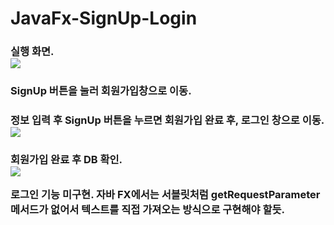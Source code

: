 # JavaFx-SignUp-Login

<h3>실행 화면.<br>
<img src="https://user-images.githubusercontent.com/60742556/75456444-e2face00-59bd-11ea-8e31-c237f32d6477.PNG"><br>

<h3>SignUp 버튼을 눌러 회원가입창으로 이동.<br>
<h3>정보 입력 후 SignUp 버튼을 누르면 회원가입 완료 후, 로그인 창으로 이동.<br>
<img src="https://user-images.githubusercontent.com/60742556/75456448-e42bfb00-59bd-11ea-9764-10bda42c2a92.PNG"><br>

<h3>회원가입 완료 후 DB 확인.<br>
<img src="https://user-images.githubusercontent.com/60742556/75456452-e4c49180-59bd-11ea-95cf-750c24ee4cc9.PNG"><br>

로그인 기능 미구현. 자바 FX에서는 서블릿처럼 getRequestParameter 메서드가 없어서 텍스트를 직접 가져오는 방식으로 구현해야 할듯.<br>
